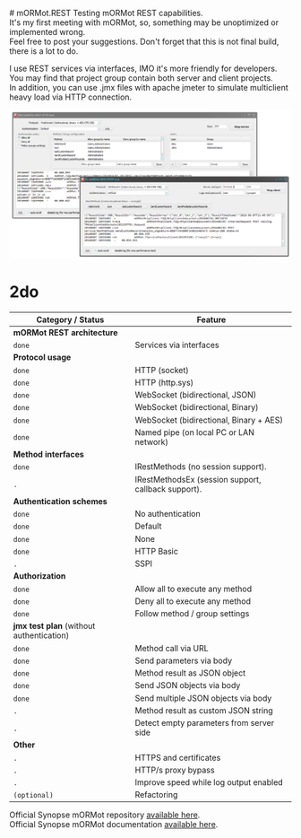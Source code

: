 ﻿﻿# mORMot.REST
Testing mORMot REST capabilities.  
It's my first meeting with mORMot, so, something may be unoptimized or implemented wrong.  
Feel free to post your suggestions. Don't forget that this is not final build, there is a lot to do.

I use REST services via interfaces, IMO it's more friendly for developers.  
You may find that project group contain both server and client projects.  
In addition, you can use .jmx files with apache jmeter to simulate multiclient heavy load via HTTP connection.  

![screenshot](https://raw.githubusercontent.com/GitStorageOne/mORMot.REST/master/screenshot.png)

# 2do
Category / Status | Feature
--- | ---
**mORMot REST architecture** |
`done` | Services via interfaces
**Protocol usage** |
`done` |  HTTP (socket)
`done` |  HTTP (http.sys)
`done` |  WebSocket (bidirectional, JSON)
`done` |  WebSocket (bidirectional, Binary)
`done` |  WebSocket (bidirectional, Binary + AES)
`done` |  Named pipe (on local PC or LAN network)
**Method interfaces** |
`done` | IRestMethods (no session support).
`.` | IRestMethodsEx (session support, callback support).
**Authentication schemes** |
`done` | No authentication
`done` | Default
`done` | None
`done` | HTTP Basic
`.` | SSPI
**Authorization** |
`done` | Allow all to execute any method
`done` | Deny all to execute any method
`done` | Follow method / group settings
**jmx test plan** (without authentication) |
`done` |  Method call via URL
`done` |  Send parameters via body
`done` |  Method result as JSON object
`done` |  Send JSON objects via body
`done` |  Send multiple JSON objects via body
`.` |  Method result as custom JSON string
`.` | Detect empty parameters from server side
**Other** |
`.` | HTTPS and certificates
`.` | HTTP/s proxy bypass
`.` | Improve speed while log output enabled
`(optional)` | Refactoring

Official Synopse mORMot repository [available here][mormot-repo].  
Official Synopse mORMot documentation [available here][mormot-docs].

[mormot-repo]: <https://github.com/synopse/mORMot>
[mormot-docs]: <http://synopse.info/files/html/Synopse%20mORMot%20Framework%20SAD%201.18.html>

